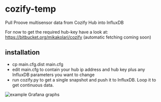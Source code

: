 # cozify-temp
Pull Proove multisensor data from Cozify Hub into InfluxDB

For now to get the required hub-key have a look at: https://bitbucket.org/mikakolari/cozify
(automatic fetching coming soon)

## installation
- cp main.cfg.dist main.cfg
- edit main.cfg to contain your hub ip address and hub key plus any InfluxDB parameters you want to change
- run cozify.py to get a single snapshot and push it to InfluxDB. Loop it to get continuous data.

![example Grafana graphs][graphs]

[graphs]: https://i.imgur.com/TwrfXES.png "example Grafana graphs"

